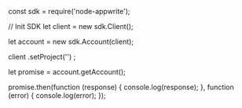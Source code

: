 const sdk = require('node-appwrite');

// Init SDK
let client = new sdk.Client();

let account = new sdk.Account(client);

client
    .setProject('')
;

let promise = account.getAccount();

promise.then(function (response) {
    console.log(response);
}, function (error) {
    console.log(error);
});
